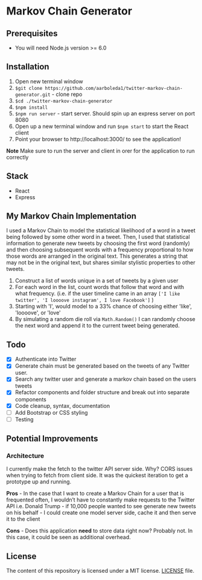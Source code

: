 # Markov Chain Generator 

## Prerequisites
- You will need Node.js version >= 6.0

## Installation
1. Open new terminal window
2. `$git clone https://github.com/aarboleda1/twitter-markov-chain-generator.git` - clone repo
3. `$cd ./twitter-markov-chain-generator`
4. `$npm install`
5. `$npm run server` - start server. Should spin up an express server on port 8080
6. Open up a new terminal window and run `$npm start` to start the React client
7. Point your browser to http://localhost:3000/ to see the application!

**Note** Make sure to run the server and client in orer for the application to run correctly

## Stack 
- React
- Express

## My Markov Chain Implementation
I used a Markov Chain to model the statistical likelihood of a word in a tweet being followed by some other word in a tweet. Then, I used that statistical information to generate new tweets by choosing the first word (randomly) and then choosing subsequent words with a frequency proportional to how those words are arranged in the original text. This generates a string that may not be in the original text, but shares similar stylistic properties to other tweets.

1. Construct a list of words unique in a set of tweets by a given user
2. For each word in the list, count words that follow that word and with what frequency. (i.e. if the user timeline came in an array `['I like twitter', 'I loooove instagram', I love Facebook']` ) 
3. Starting with 'I', would model to a 33% chance of choosing either 'like', 'loooove', or 'love' 
4. By simulating a random die roll via `Math.Random()` I can randomly choose the next word and append it to the current tweet being generated.


## Todo
- [x] Authenticate into Twitter
- [x] Generate chain must be generated based on the tweets of any Twitter user. 
- [x] Search any twitter user and generate a markov chain based on the users tweets
- [x] Refactor components and folder structure and break out into separate components
- [x] Code cleanup, syntax, documentation
- [ ] Add Bootstrap or CSS styling
- [ ] Testing 

## Potential Improvements
### Architecture
I currently make the fetch to the twitter API server side. Why? CORS issues when trying to fetch from client side. It was the quickest iteration to get a prototype up and running.

**Pros** - In the case that I want to create a Markov Chain for a user that is frequented often, I wouldn’t have to constantly make requests to the Twitter API
i.e. Donald Trump - if 10,000 people wanted to see generate new tweets on his behalf - I could create one model server side, cache it and then serve it to the client

**Cons** - Does this application **need** to store data right now? Probably not. In this case, it could be seen as additional overhead.  

## License
The content of this repository is licensed under a MIT license.
[LICENSE](/LICENSE) file.


